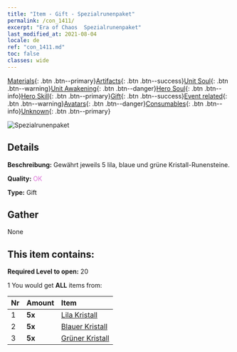 ```yaml
---
title: "Item - Gift - Spezialrunenpaket"
permalink: /con_1411/
excerpt: "Era of Chaos  Spezialrunenpaket"
last_modified_at: 2021-08-04
locale: de
ref: "con_1411.md"
toc: false
classes: wide
---
```

 [Materials](/ItemsDE/){: .btn .btn--primary}[Artifacts](/ItemsDE/Artifacts/){: .btn .btn--success}[Unit Soul](/ItemsDE/UnitSoul/){: .btn .btn--warning}[Unit Awakening](/ItemsDE/UnitAwakening/){: .btn .btn--danger}[Hero Soul](/ItemsDE/HeroSoul/){: .btn .btn--info}[Hero Skill](/ItemsDE/HeroSkill/){: .btn .btn--primary}[Gift](/ItemsDE/Gift/){: .btn .btn--success}[Event related](/ItemsDE/Events/){: .btn .btn--warning}[Avatars](/ItemsDE/Avatars/){: .btn .btn--danger}[Consumables](/ItemsDE/Consumables/){: .btn .btn--info}[Unknown](/ItemsDE/Unknown/){: .btn .btn--primary}

 ![Spezialrunenpaket](/images/t/i_907025.png)

## Details
 **Beschreibung:** Gewährt jeweils 5 lila, blaue und grüne Kristall-Runensteine.

 **Quality:** <span style="color: #DA70D6">OK</span>

 **Type:** Gift

## Gather

  None

## This item contains:

 **Required Level to open:** 20

 1 You would get **ALL** items  from:

  | Nr | Amount |     Item    |
  |:---|:-------|:------------|
  | 1 |  **5x** | [Lila Kristall](/ItemsDE/con_720/) |  | 
  | 2 |  **5x** | [Blauer Kristall](/ItemsDE/con_716/) |  | 
  | 3 |  **5x** | [Grüner Kristall](/ItemsDE/con_711/) |  | 
